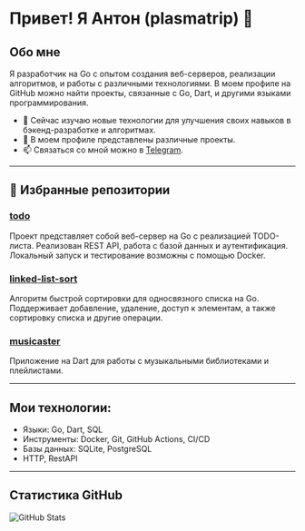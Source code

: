 # Привет! Я Антон (plasmatrip) 👋

## Обо мне

Я разработчик на Go с опытом создания веб-серверов, реализации алгоритмов, и работы с различными технологиями. В моем профиле на GitHub можно найти проекты, связанные с Go, Dart, и другими языками программирования.

- 🌱 Сейчас изучаю новые технологии для улучшения своих навыков в бэкенд-разработке и алгоритмах.
- 🔭 В моем профиле представлены различные проекты.
- 📫 Связаться со мной можно в [Telegram](https://t.me/plasma_trip).

---

## 📂 Избранные репозитории

### [todo](https://github.com/plasmatrip/todo)
Проект представляет собой веб-сервер на Go с реализацией TODO-листа. Реализован REST API, работа с базой данных и аутентификация. Локальный запуск и тестирование возможны с помощью Docker.

### [linked-list-sort](https://github.com/plasmatrip/linked-list-sort)
Алгоритм быстрой сортировки для односвязного списка на Go. Поддерживает добавление, удаление, доступ к элементам, а также сортировку списка и другие операции.

### [musicaster](https://github.com/plasmatrip/musicaster)
Приложение на Dart для работы с музыкальными библиотеками и плейлистами.

---

## Мои технологии:

- Языки: Go, Dart, SQL
- Инструменты: Docker, Git, GitHub Actions, CI/CD
- Базы данных: SQLite, PostgreSQL
- HTTP, RestAPI

---

## Статистика GitHub

![GitHub Stats](https://github-readme-stats.vercel.app/api?username=plasmatrip&show_icons=true&theme=radical)
